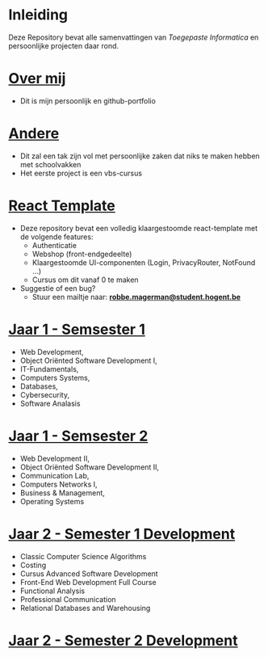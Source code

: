 # Inleiding
Deze Repository bevat alle samenvattingen van _Toegepaste Informatica_ en persoonlijke projecten daar rond.

# **[Over mij](https://robbe04.github.io/)**
* Dit is mijn persoonlijk en github-portfolio

# **[Andere](https://github.com/Robbe04/samenvattingen/tree/main/Andere)**
* Dit zal een tak zijn vol met persoonlijke zaken dat niks te maken hebben met schoolvakken
* Het eerste project is een vbs-cursus

# **[React Template](https://github.com/Robbe04/react-template)**
* Deze repository bevat een volledig klaargestoomde react-template met de volgende features:
   * Authenticatie
   * Webshop (front-endgedeelte)
   * Klaargestoomde UI-componenten (Login, PrivacyRouter, NotFound ...)
   * Cursus om dit vanaf 0 te maken
* Suggestie of een bug?
   * Stuur een mailtje naar: **robbe.magerman@student.hogent.be**

 # **[Jaar 1 - Semsester 1](https://github.com/Robbe04/samenvattingen/tree/main/Samenvattingen_Semester_1_2023_2024)**  
 - Web Development,  
 - Object Oriënted Software Development I,   
 - IT-Fundamentals,   
 - Computers Systems,   
 - Databases,   
 - Cybersecurity,   
 - Software Analasis
    
 # **[Jaar 1 - Semsester 2](https://github.com/Robbe04/samenvattingen/tree/main/Samenvattingen_Semester_2_2023_2024)**  
 - Web Development II,   
 - Object Oriënted Software Development II,   
 - Communication Lab,   
 - Computers Networks I,   
 - Business & Management,   
 - Operating Systems

# **[Jaar 2 - Semester 1 Development](https://github.com/Robbe04/samenvattingen/tree/main/Samenvattingen_Semester_1_2024_2025)**
- Classic Computer Science Algorithms
- Costing
- Cursus Advanced Software Development
- Front-End Web Development Full Course
- Functional Analysis
- Professional Communication
- Relational Databases and Warehousing

# **[Jaar 2 - Semester 2 Development](https://github.com/Robbe04/samenvattingen/tree/main/Samenvattingen_Semester_2_2024_2025)**


